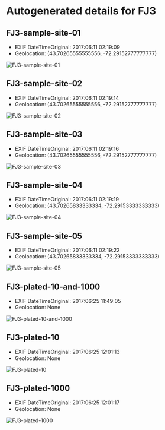 # Autogenerated details for FJ3

## FJ3-sample-site-01

+ EXIF DateTimeOriginal: 2017:06:11 02:19:09
+ Geolocation: (43.70265555555556, -72.29152777777777)

![FJ3-sample-site-01](sample-sites/FJ3-sample-site-01.jpg)

## FJ3-sample-site-02

+ EXIF DateTimeOriginal: 2017:06:11 02:19:14
+ Geolocation: (43.70265555555556, -72.29152777777777)

![FJ3-sample-site-02](sample-sites/FJ3-sample-site-02.jpg)

## FJ3-sample-site-03

+ EXIF DateTimeOriginal: 2017:06:11 02:19:16
+ Geolocation: (43.70265555555556, -72.29152777777777)

![FJ3-sample-site-03](sample-sites/FJ3-sample-site-03.jpg)

## FJ3-sample-site-04

+ EXIF DateTimeOriginal: 2017:06:11 02:19:19
+ Geolocation: (43.70265833333334, -72.29153333333333)

![FJ3-sample-site-04](sample-sites/FJ3-sample-site-04.jpg)

## FJ3-sample-site-05

+ EXIF DateTimeOriginal: 2017:06:11 02:19:22
+ Geolocation: (43.70265833333334, -72.29153333333333)

![FJ3-sample-site-05](sample-sites/FJ3-sample-site-05.jpg)

## FJ3-plated-10-and-1000

+ EXIF DateTimeOriginal: 2017:06:25 11:49:05
+ Geolocation: None

![FJ3-plated-10-and-1000](plates/FJ3-plated-10-and-1000.jpg)

## FJ3-plated-10

+ EXIF DateTimeOriginal: 2017:06:25 12:01:13
+ Geolocation: None

![FJ3-plated-10](plates/FJ3-plated-10.jpg)

## FJ3-plated-1000

+ EXIF DateTimeOriginal: 2017:06:25 12:01:17
+ Geolocation: None

![FJ3-plated-1000](plates/FJ3-plated-1000.jpg)
